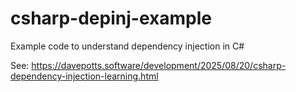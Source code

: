 # csharp-depinj-example
Example code to understand dependency injection in C#

See: https://davepotts.software/development/2025/08/20/csharp-dependency-injection-learning.html

